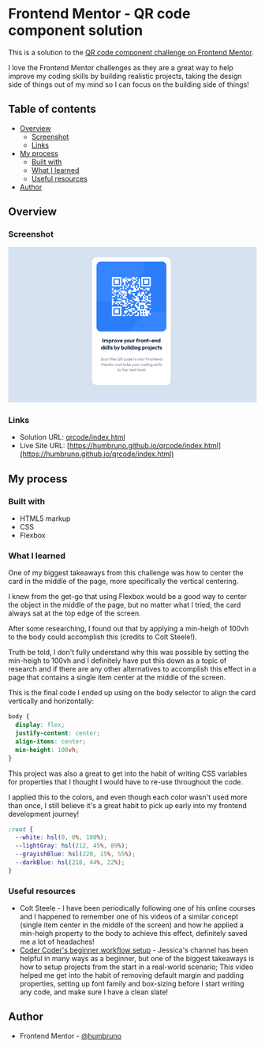 # Frontend Mentor - QR code component solution

This is a solution to the [QR code component challenge on Frontend Mentor](https://www.frontendmentor.io/challenges/qr-code-component-iux_sIO_H).

I love the Frontend Mentor challenges as they are a great way to help improve my coding skills by building realistic projects, taking the design side of things out of my mind so I can focus on the building side of things!

## Table of contents

- [Overview](#overview)
  - [Screenshot](#screenshot)
  - [Links](#links)
- [My process](#my-process)
  - [Built with](#built-with)
  - [What I learned](#what-i-learned)
  - [Useful resources](#useful-resources)
- [Author](#author)

## Overview

### Screenshot

![](./images/final-screenshot.png)

### Links

- Solution URL: [qrcode/index.html](qrcode/index.html)
- Live Site URL: [https://humbruno.github.io/qrcode/index.html](https://humbruno.github.io/qrcode/index.html)

## My process

### Built with

- HTML5 markup
- CSS
- Flexbox

### What I learned

One of my biggest takeaways from this challenge was how to center the card in the middle of the page, more specifically the vertical centering.

I knew from the get-go that using Flexbox would be a good way to center the object in the middle of the page, but no matter what I tried, the card always sat at the top edge of the screen.

After some researching, I found out that by applying a min-heigh of 100vh to the body could accomplish this (credits to Colt Steele!).

Truth be told, I don't fully understand why this was possible by setting the min-heigh to 100vh and I definitely have put this down as a topic of research and if there are any other alternatives to accomplish this effect in a page that contains a single item center at the middle of the screen.

This is the final code I ended up using on the body selector to align the card vertically and horizontally:

```css
body {
  display: flex;
  justify-content: center;
  align-items: center;
  min-height: 100vh;
}
```

This project was also a great to get into the habit of writing CSS variables for properties that I thought I would have to re-use throughout the code.

I applied this to the colors, and even though each color wasn't used more than once, I still believe it's a great habit to pick up early into my frontend development journey!

```css
:root {
  --white: hsl(0, 0%, 100%);
  --lightGray: hsl(212, 45%, 89%);
  --grayishBlue: hsl(220, 15%, 55%);
  --darkBlue: hsl(218, 44%, 22%);
}
```

### Useful resources

- Colt Steele - I have been periodically following one of his online courses and I happened to remember one of his videos of a similar concept (single item center in the middle of the screen) and how he applied a min-heigh property to the body to achieve this effect, definitely saved me a lot of headaches!
- [Coder Coder's beginner workflow setup](https://www.youtube.com/watch?v=aydFCQiUW44&t=311s) - Jessica's channel has been helpful in many ways as a beginner, but one of the biggest takeaways is how to setup projects from the start in a real-world scenario; This video helped me get into the habit of removing default margin and padding properties, setting up font family and box-sizing before I start writing any code, and make sure I have a clean slate!

## Author

- Frontend Mentor - [@humbruno](https://www.frontendmentor.io/profile/humbruno)
